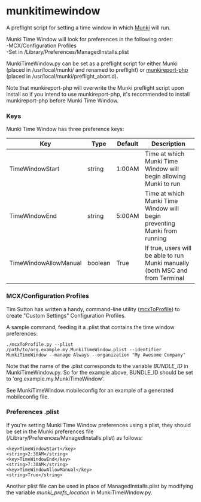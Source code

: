 # munkitimewindow
A preflight script for setting a time window in which [Munki](https://github.com/munki/munki) will run.  

Munki Time Window will look for preferences in the following order:  
	-MCX/Configuration Profiles  
	-Set in /Library/Preferences/ManagedInstalls.plist  
	
MunkiTimeWindow.py can be set as a preflight script for either Munki (placed in /usr/local/munki/ and renamed to preflight) or [munkireport-php](https://github.com/munkireport/munkireport-php) (placed in /usr/local/munki/preflight_abort.d).

Note that munkireport-php will overwrite the Munki preflight script upon install so if you intend to use munkireport-php, it's recommended to install munkireport-php before Munki Time Window.

### Keys
Munki Time Window has three preference keys:

| Key | Type | Default | Description |
| --- | -------- | ------- | ----------- |
| TimeWindowStart | string | 1:00AM | Time at which Munki Time Window will begin allowing Munki to run |
| TimeWindowEnd | string | 5:00AM | Time at which Munki Time Window will begin preventing Munki from running |
| TimeWindowAllowManual | boolean | True | If true, users will be able to run Munki manually (both MSC and from Terminal |

### MCX/Configuration Profiles
Tim Sutton has written a handy, command-line utility ([mcxToProfile](https://github.com/timsutton/mcxToProfile)) to create "Custom Settings" Configuration Profiles.

A sample command, feeding it a .plist that contains the time window preferences:
```
./mcxToProfile.py --plist /path/to/org.example.my.MunkiTimeWindow.plist --identifier MunkiTimeWindow --manage Always --organization "My Awesome Company"
```
Note that the name of the .plist corresponds to the variable *BUNDLE_ID* in MunkiTimeWindow.py. So for the example above, BUNDLE_ID should be set to 'org.example.my.MunkiTimeWindow'.

See MunkiTimeWindow.mobileconfig for an example of a generated mobileconfig file.  

### Preferences .plist
If you're setting Munki Time Window preferences using a plist, they should be set in the Munki preferences file (/Library/Preferences/ManagedInstalls.plist) as follows:
```
<key>TimeWindowStart</key>
<string>2:30AM</string>
<key>TimeWindowEnd</key>
<string>7:30AM</string>
<key>TimeWindowAllowManual</key>
<string>True</string>
```
  
Another plist file can be used in place of ManagedInstalls.plist by modifying the variable *munki_prefs_location* in MunkiTimeWindow.py.
